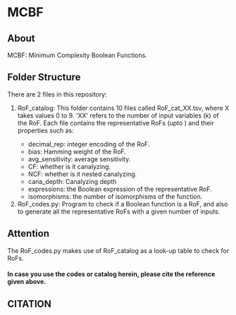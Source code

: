 # MCBF

## About
MCBF: Minimum Complexity Boolean Functions.


## Folder Structure
There are 2 files in this repository:
  1. RoF_catalog: This folder contains 10 files called RoF_cat_XX.tsv, where X takes values 0 to 9. 'XX' refers to the number of input variables (k) of the RoF. Each file contains the representative RoFs (upto <bias img src="https://render.githubusercontent.com/render/math?math=2^{k-1}">) and their properties such as:
       * decimal_rep: integer encoding of the RoF.
       * bias: Hamming weight of the RoF.
       * avg_sensitivity: average sensitivity.
       * CF: whether is it canalyzing.
       * NCF: whether is it nested canalyzing.
       * cana_depth: Canalyzing depth
       * expressions: the Boolean expression of the representative RoF.
       * isomorphisms: the number of isomorphisms of the function.
  2. RoF_codes.py: Program to check if a Boolean function is a RoF, and also to generate all the representative RoFs with a given number of inputs.

## Attention
The RoF_codes.py makes use of RoF_catalog as a look-up table to check for RoFs. 

#### In case you use the codes or catalog herein, please cite the reference given above.
## CITATION

